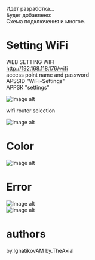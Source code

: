 Идёт разработка...    
Будет добавлено:  
Схема подключения и многое.   
  
# Setting WiFi  
WEB SETTING WIFI  
http://192.168.118.176/wifi  
access point name and password  
APSSID "WiFi-Settings"   
APPSK  "settings"  
   
![Image alt](https://raw.githubusercontent.com/IgnatikovAM/CameraRGBW/images/Screenshot_20210917-1.jpg)   
   
wifi router selection  
  
![Image alt](https://raw.githubusercontent.com/IgnatikovAM/CameraRGBW/images/Screenshot_20210917-2.jpg)  
 
# Color  
![Image alt](https://raw.githubusercontent.com/IgnatikovAM/CameraRGBW/images/Screenshot_20210917-3.jpg)   
   
# Error   
![Image alt](https://raw.githubusercontent.com/IgnatikovAM/CameraRGBW/images/Screenshot_20210917-4.jpg)  
![Image alt](https://raw.githubusercontent.com/IgnatikovAM/CameraRGBW/images/Screenshot_20210918.jpg)  
# authors   
by.IgnatikovAM 
by.TheAxial  
